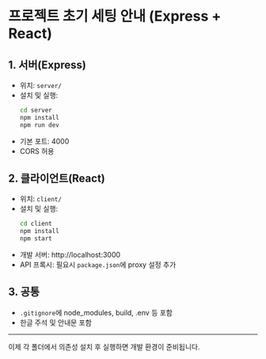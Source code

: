 # 프로젝트 초기 세팅 안내 (Express + React)

## 1. 서버(Express)
- 위치: `server/`
- 설치 및 실행:
  ```bash
  cd server
  npm install
  npm run dev
  ```
- 기본 포트: 4000
- CORS 허용

## 2. 클라이언트(React)
- 위치: `client/`
- 설치 및 실행:
  ```bash
  cd client
  npm install
  npm start
  ```
- 개발 서버: http://localhost:3000
- API 프록시: 필요시 `package.json`에 proxy 설정 추가

## 3. 공통
- `.gitignore`에 node_modules, build, .env 등 포함
- 한글 주석 및 안내문 포함

---

이제 각 폴더에서 의존성 설치 후 실행하면 개발 환경이 준비됩니다.

